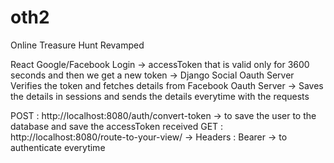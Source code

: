 # oth2
Online Treasure Hunt Revamped


React Google/Facebook Login -> accessToken that is valid only for 3600 seconds and then we get a new token -> Django Social Oauth Server Verifies the token and fetches details from Facebook Oauth Server -> Saves the details in sessions and sends the details everytime with the requests 


POST : http://localhost:8080/auth/convert-token -> to save the user to the database and save the accessToken received 
GET : http://localhost:8080/route-to-your-view/ -> Headers : Bearer <access-token-recieved> -> to authenticate everytime

